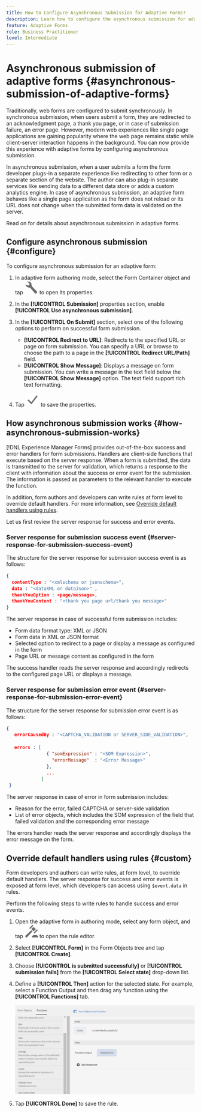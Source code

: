 ```yaml
---
title: How to Configure Asynchronous Submission for Adaptive Forms?
description: Learn how to configure the asynchronous submission for adaptive forms. Dig deeper on how asynchronous submission works for adaptive forms.
feature: Adaptive Forms
role: Business Practitioner
level: Intermediate
---
```


# Asynchronous submission of adaptive forms {#asynchronous-submission-of-adaptive-forms}

Traditionally, web forms are configured to submit synchronously. In synchronous submission, when users submit a form, they are redirected to an acknowledgment page, a thank you page, or in case of submission failure, an error page. However, modern web experiences like single page applications are gaining popularity where the web page remains static while client-server interaction happens in the background. You can now provide this experience with adaptive forms by configuring asynchronous submission.

In asynchronous submission, when a user submits a form the form developer plugs-in a separate experience like redirecting to other form or a separate section of the website. The author can also plug-in separate services like sending data to a different data store or adds a custom analytics engine. In case of asynchronous submission, an adaptive form behaves like a single page application as the form does not reload or its URL does not change when the submitted form data is validated on the server.

Read on for details about asynchronous submission in adaptive forms.

## Configure asynchronous submission {#configure}

To configure asynchronous submission for an adaptive form:

1. In adaptive form authoring mode, select the Form Container object and tap ![cmppr1](assets/configure-icon.svg) to open its properties.
1. In the **[!UICONTROL Submission]** properties section, enable **[!UICONTROL Use asynchronous submission]**.
1. In the **[!UICONTROL On Submit]** section, select one of the following options to perform on successful form submission.

    * **[!UICONTROL Redirect to URL]**: Redirects to the specified URL or page on form submission. You can specify a URL or browse to choose the path to a page in the **[!UICONTROL Redirect URL/Path]** field.
    * **[!UICONTROL Show Message]**: Displays a message on form submission. You can write a message in the text field below the **[!UICONTROL Show Message]** option. The text field support rich text formatting.

1. Tap ![check-button1](assets/save_icon.svg) to save the properties.

## How asynchronous submission works {#how-asynchronous-submission-works}

[!DNL Experience Manager Forms] provides out-of-the-box success and error handlers for form submissions. Handlers are client-side functions that execute based on the server response. When a form is submitted, the data is transmitted to the server for validation, which returns a response to the client with information about the success or error event for the submission. The information is passed as parameters to the relevant handler to execute the function.

In addition, form authors and developers can write rules at form level to override default handlers. For more information, see [Override default handlers using rules](#custom).

Let us first review the server response for success and error events.

### Server response for submission success event {#server-response-for-submission-success-event}

The structure for the server response for submission success event is as follows:

```json
{
  contentType : "<xmlschema or jsonschema>",
  data : "<dataXML or dataJson>" ,
  thankYouOption : <page/message>,
  thankYouContent : "<thank you page url/thank you message>"
}
```

The server response in case of successful form submission includes:

* Form data format type: XML or JSON
* Form data in XML or JSON format
* Selected option to redirect to a page or display a message as configured in the form
* Page URL or message content as configured in the form

The success handler reads the server response and accordingly redirects to the configured page URL or displays a message.

### Server response for submission error event {#server-response-for-submission-error-event}

The structure for the server response for submission error event is as follows:

```json
{
   errorCausedBy : "<CAPTCHA_VALIDATION or SERVER_SIDE_VALIDATION>",

   errors : [
               { "somExpression" : "<SOM Expression>",
                 "errorMessage"  : "<Error Message>"
               },
               ...
             ]
 }
```

The server response in case of error in form submission includes:

* Reason for the error, failed CAPTCHA or server-side validation
* List of error objects, which includes the SOM expression of the field that failed validation and the corresponding error message

The errors handler reads the server response and accordingly displays the error message on the form.

## Override default handlers using rules {#custom}

Form developers and authors can write rules, at form level, to override default handlers. The server response for success and error events is exposed at form level, which developers can access using `$event.data` in rules.

Perform the following steps to write rules to handle success and error events.

1. Open the adaptive form in authoring mode, select any form object, and tap ![edit-rules1](assets/edit-rules-icon.svg) to open the rule editor.
1. Select **[!UICONTROL Form]** in the Form Objects tree and tap **[!UICONTROL Create]**.
1. Choose **[!UICONTROL is submitted successfully]** or **[!UICONTROL submission fails]** from the **[!UICONTROL Select state]** drop-down list.
1. Define a **[!UICONTROL Then]** action for the selected state. For example, select a Function Output and then drag any function using the **[!UICONTROL Functions]** tab.

   ![successful submission handler](assets/form-submission-handler.png)

1. Tap **[!UICONTROL Done]** to save the rule.
